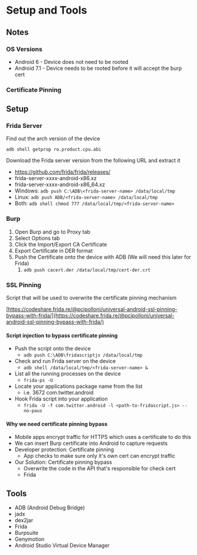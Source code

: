 # Setup and Tools

## Notes

### OS Versions

* Android 6 - Device does not need to be rooted
* Android 7.1 - Device needs to be rooted before it will accept the burp cert

### Certificate Pinning

## Setup

### Frida Server

Find out the arch version of the device

`adb shell getprop ro.product.cpu.abi`

Download the Frida server version from the following URL and extract it

* https://github.com/frida/frida/releases/
* frida-server-xxxx-android-x86.xz
* frida-server-xxxx-android-x86\_64.xz
* Windows: `adb push C:\ADB\<frida-server-name> /data/local/tmp`
* Linux: `adb push ADB/<frida-server-name> /data/local/tmp`
* Both: `adb shell chmod 777 /data/local/tmp/<frida-server-name>`

### Burp

1. Open Burp and go to Proxy tab
2. Select Options tab
3. Click the Import/Export CA Certificate
4. Export Certificate in DER format
5. Push the Certificate onto the device with ADB (We will need this later for Frida)
   1. `adb push cacert.der /data/local/tmp/cert-der.crt`

### SSL Pinning

Script that will be used to overwrite the certificate pinning mechanism

[https://codeshare.frida.re/@pcipolloni/universal-android-ssl-pinning-bypass-with-frida/](https://codeshare.frida.re/@pcipolloni/universal-android-ssl-pinning-bypass-with-frida/)

#### Script injection to bypass certificate pinning

* Push the script onto the device
  * `adb push C:\ADB\fridascriptjs /data/local/tmp`
* Check and run Frida server on the device
  * `adb shell /data/local/tmp/<frida-server-name> &`
* List all the running processes on the device
  * `frida-ps -U`
* Locate your applications package name from the list
  * i.e. 3672 com.twitter.android
* Hook Frida script into your application
  * `frida -U -f com.twitter.android -l <path-to-fridascript.js> --no-paus`

#### Why we need certificate pinning bypass

* Mobile apps encrypt traffic for HTTPS which uses a certificate to do this
* We can insert Burp certificate into Android to capture requests
* Developer protection: Certificate pinning
  * App checks to make sure only it's own cert can encrypt traffic
* Our Solution: Certificate pinning bypass
  * Overwrite the code in the API that's responsible for check cert
  * Frida

## Tools

* ADB (Android Debug Bridge)
* jadx
* dex2jar
* Frida
* Burpsuite
* Genymotion
* Android Studio Virtual Device Manager
